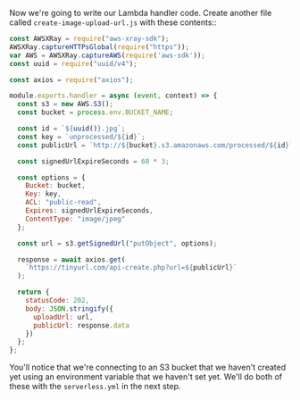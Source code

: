 Now we're going to write our Lambda handler code.
Create another file called `create-image-upload-url.js` with these contents::

```js
const AWSXRay = require("aws-xray-sdk");
AWSXRay.captureHTTPsGlobal(require("https"));
var AWS = AWSXRay.captureAWS(require('aws-sdk'));
const uuid = require("uuid/v4");

const axios = require("axios");

module.exports.handler = async (event, context) => {
  const s3 = new AWS.S3();
  const bucket = process.env.BUCKET_NAME;

  const id = `${uuid()}.jpg`;
  const key = `unprocessed/${id}`;
  const publicUrl = `http://${bucket}.s3.amazonaws.com/processed/${id}`;

  const signedUrlExpireSeconds = 60 * 3;

  const options = {
    Bucket: bucket,
    Key: key,
    ACL: "public-read",
    Expires: signedUrlExpireSeconds,
    ContentType: "image/jpeg"
  };

  const url = s3.getSignedUrl("putObject", options);

  response = await axios.get(
    `https://tinyurl.com/api-create.php?url=${publicUrl}`
  );

  return {
    statusCode: 202,
    body: JSON.stringify({
      uploadUrl: url,
      publicUrl: response.data
    })
  };
};
```

You'll notice that we're connecting to an S3 bucket that we haven't created yet using an environment variable that we haven't set yet. We'll do both of these with the `serverless.yml` in the next step.
